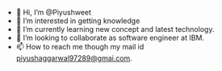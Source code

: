 - 👋 Hi, I’m @Piyushweet
- 👀 I’m interested in getting knowledge
- 🌱 I’m currently learning new concept and latest technology.
- 💞️ I’m looking to collaborate as software  engineer at IBM.
- 📫 How to reach me  though my mail id piyushaggarwal97289@gmai.com.

<!---
Piyushweet/Piyushweet is a ✨ special ✨ repository because its `README.md` (this file) appears on your GitHub profile.
You can click the Preview link to take a look at your changes.
--->

